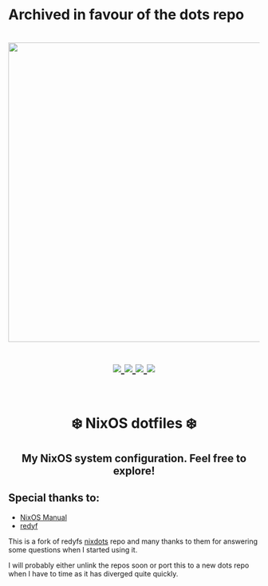 # Archived in favour of the dots repo

<h1 align="center">
<a href='#'><img src="https://raw.githubusercontent.com/catppuccin/catppuccin/main/assets/palette/macchiato.png" width="600px"/></a>
  <br>
  <br>
  <div>
    <a href="https://github.com/will-byrne/nixdots/issues">
        <img src="https://img.shields.io/github/issues/will-byrne/nixdots?color=fab387&labelColor=303446&style=for-the-badge">
    </a>
    <a href="https://github.com/will-byrne/nixdots/stargazers">
        <img src="https://img.shields.io/github/stars/will-byrne/nixdots?color=ca9ee6&labelColor=303446&style=for-the-badge">
    </a>
    <a href="https://github.com/will-byrne/nixdots/">
        <img src="https://img.shields.io/github/repo-size/will-byrne/nixdots?color=ea999c&labelColor=303446&style=for-the-badge">
    </a>
    <a href="https://github.com/will-byrne/nixdots/blob/master/LICENSE">
        <img src="https://img.shields.io/static/v1.svg?style=for-the-badge&label=License&message=MIT&logoColor=ca9ee6&colorA=313244&colorB=cba6f7"/>
    </a>
    <br>
    </div>
   </h1>
   <br>

<div align="center">
<h1>
❄️ NixOS dotfiles ❄️
</h1>
</div>
<h2 align="center">My NixOS system configuration. Feel free to explore!</h2>

## Special thanks to:

- [NixOS Manual](https://nixos.org/manual/nixos/stable/)
- [redyf](https://github.com/redyf)

This is a fork of redyfs [nixdots](http://github.com/redyf/nixdots) repo and many thanks to them for answering some questions when I started using it.

I will probably either unlink the repos soon or port this to a new dots repo when I have to time as it has diverged quite quickly.

